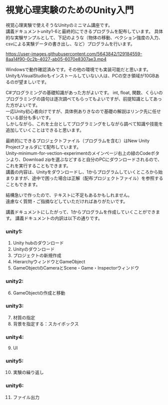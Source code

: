 # 視覚心理実験のためのUnity入門

視覚心理実験で使えそうなUnityのミニマム講座です。  
講義ドキュメントunity1-6と最終的にできるプログラムを配布しています。
具体的な実験サンプルとして、下記のような（物体の移動、ベクション強度の入力、csvによる実験データの書き出し、など）プログラムを行います。

https://user-images.githubusercontent.com/5643842/129184559-8aa14f90-0c2b-4027-ab05-6070e8307ae3.mp4

Windowsで動作確認済みです。その他の環境でも実装可能だと思います。  
UnityもVisualStudioもインストールしていない人は、PCの空き領域が10GBあるのが望ましいです。  

C#プログラミングの基礎知識があった方がよいです。
int, float, 関数、くらいのプログラミングの語句は逐次調べてもらってもよいですが、前提知識としてあった方がよいです。  
一応Unity初心者向けですが、具体例ありきなので基礎の解説はリンク先に任せている部分も多いです。  
しかしながら、これを土台としてプログラミングをしながら調べて知識や技能を追加していくことはできると思います。

最終的にできるプロジェクトファイル（プログラムを含む）はNew Unity Projectフォルダにて配布しています。  
Unity-minimum-for-vection-experimentのメインページ右上の緑のCodeボタンより、Download zipを選ぶなどすると自分のPCにダウンロードされるので、これを実行することもできます。  
講義の内容は、Unityをダウンロードし、1からプログラムしていくところから始まりますが、途中で困った場合は正解（配布プロジェクトファイル）を参照することもできます。

結構急いで作ったので、テキストに不足もあるかもしれません。  
遠慮なく質問・ご指摘などしていただければありがたいです。

講義ドキュメントにしたがって、1からプログラムを作成していくことができます。
講義ドキュメントの内訳は以下の通りです。


### unity1:
1. Unity hubのダウンロード
2. Unityのダウンロード
3. プロジェクトの新規作成
4. HierarchyウィンドウとGameObject
5. GameObjectのCameraとScene・Game・Inspectorウィンドウ

### unity2:
6. GameObjectの作成と移動  

### unity3:
7. 材質の指定
8. 背景を指定する：スカイボックス

### unity4:
9. UI

### unity5:
10. 実験の繰り返し

### unity6:
11. ファイル出力
